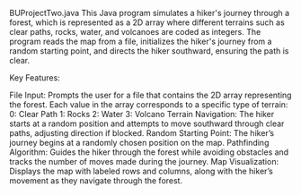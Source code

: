 BUProjectTwo.java
This Java program simulates a hiker's journey through a forest, which is represented as a 2D array where different terrains such as clear paths, rocks, water, and volcanoes are coded as integers. The program reads the map from a file, initializes the hiker's journey from a random starting point, and directs the hiker southward, ensuring the path is clear.

Key Features:

File Input: Prompts the user for a file that contains the 2D array representing the forest. Each value in the array corresponds to a specific type of terrain:
0: Clear Path
1: Rocks
2: Water
3: Volcano
Terrain Navigation: The hiker starts at a random position and attempts to move southward through clear paths, adjusting direction if blocked.
Random Starting Point: The hiker’s journey begins at a randomly chosen position on the map.
Pathfinding Algorithm: Guides the hiker through the forest while avoiding obstacles and tracks the number of moves made during the journey.
Map Visualization: Displays the map with labeled rows and columns, along with the hiker’s movement as they navigate through the forest.
